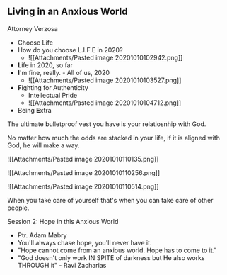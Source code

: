 
## Living in an Anxious World
Attorney Verzosa

- Choose Life
- How do you choose L.I.F.E in 2020?
	- ![[Attachments/Pasted image 20201010102942.png]]
- **L**ife in 2020, so far
- **I**'m fine, really. - All of us, 2020
	- ![[Attachments/Pasted image 20201010103527.png]]
- **F**ighting for Authenticity
	- Intellectual Pride
	- ![[Attachments/Pasted image 20201010104712.png]]
- Being **E**xtra	

The ultimate bulletproof vest you have is your relatiosnhip with God.

No matter how much the odds are stacked in your life, if it is aligned with God, he will make a way.

![[Attachments/Pasted image 20201010110135.png]]

![[Attachments/Pasted image 20201010110256.png]]

![[Attachments/Pasted image 20201010110514.png]]

When you take care of yourself that's when you can take care of other people.

Session 2: Hope in this Anxious World

- Ptr. Adam Mabry
- You'll always chase  hope, you'll never have it.
- "Hope cannot come from an anxious world. Hope has to come to it."
- "God doesn't only work IN SPITE of darkness but He also works THROUGH it" - Ravi Zacharias

